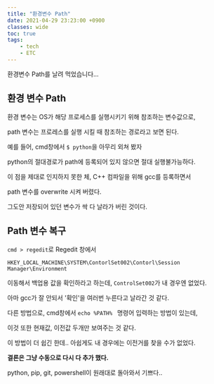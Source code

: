 ```yaml
---
title: "환경변수 Path"
date: 2021-04-29 23:23:00 +0900
classes: wide
toc: true
tags:
    - tech
    - ETC
---
```

환경변수 Path를 날려 먹었습니다...

## 환경 변수 Path

환경 변수는 OS가 해당 프로세스를 실행시키기 위해 참조하는 변수값으로,

path 변수는 프로레스를 실행 시킬 때 참조하는 경로라고 보면 된다.

예를 들어, cmd창에서 `$ python`을 아무리 외쳐 봤자

python의 절대경로가 path에 등록되어 있지 않으면 절대 실행불가능하다.

이 점을 제대로 인지하지 못한 체, C++ 컴파일을 위해 gcc를 등록하면서

path 변수를 overwrite 시켜 버렸다.

그도안 저장되어 있던 변수가 싹 다 날라가 버린 것이다.

## Path 변수 복구

`cmd > regedit`로 Regedit 창에서 

`HKEY_LOCAL_MACHINE\SYSTEM\ContorlSet002\Contorl\Session Manager\Environment`

이동해서 백업용 값을 확인하라고 하는데, `ControlSet002`가 내 경우엔 없었다.

아마 gcc가 잘 안되서 '확인'을 여러번 누른다고 날라간 것 같다.


다른 방법으로, cmd창에서 `echo %PATH% ` 명령어 입력하는 방법이 있는데,

이것 또한 현재값, 이전값 두개만 보여주는 것 같다.

이 방법이 더 쉽긴 한데.. 아쉽게도 내 경우에는 이전거를 찾을 수가 없었다.


**결론은 그냥 수동으로 다시 다 추가 했다.**

python, pip, git, powershell이 원래대로 돌아와서 기쁘다..